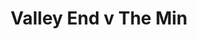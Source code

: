 ---
year: "1991"
serialNumber: "0128" 
game: "Valley End"
title: "Valley End v The Min"
gameLocation: "Valley End"
gameDate: "/1991"
shortReport: ""
result: ""
resultType: ""
type: "game"
---